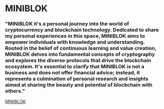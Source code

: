 # MINIBLOK

### "MINIBLOK it's a personal journey into the world of cryptocurrency and blockchain technology. Dedicated to share my personal experiences in this space, MINIBLOK aims to empower individuals with knowledge and understanding. Rooted in the belief of continuous learning and value creation, MINIBLOK delves into fundamental concepts of cryptography and explores the diverse protocols that drive the blockchain ecosystem. It's essential to clarify that MINIBLOK is not a business and does not offer financial advice; instead, it represents a culmination of personal research and insights aimed at sharing the beauty and potential of blockchain with others."

[MINIBLOK](https://miniblok.xyz/)